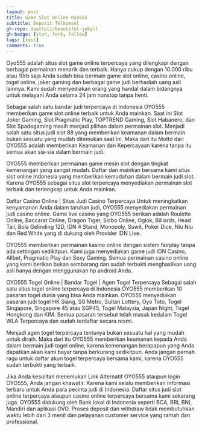 ```yaml
---
layout: post
title: Game Slot Online Oyo555
subtitle: Deposit Telkomsel
gh-repo: daattali/beautiful-jekyll
gh-badge: [star, fork, follow]
tags: [test]
comments: true
---
```


Oyo555 adalah situs slot game online terpercaya yang dilengkapi dengan berbagai permainan menarik dan terbaik. Hanya cukup dengan 10.000 ribu atau 10rb saja Anda sudah bisa bermain game slot online, casino online, togel online, joker gaming dan berbagai game judi berhadiah uang asli lainnya. Kami sudah menyediakan orang yang handal dalam bidangnya untuk melayani Anda selama 24 jam nonstop tanpa henti.

Sebagai salah satu bandar judi terpercaya di Indonesia OYO555 memberikan game slot online terbaik untuk Anda mainkan. Saat ini Slot Joker Gaming, Slot Pragmatic Play, TOPTREND Gaming, Slot Habanero, dan Slot Spadegaming masih menjadi pilihan dalam permainan slot. Menjadi salah satu situs judi slot 88 yang memberikan keamanan dalam bermain bukan sesuatu yang mudah ditemukan saat ini. Maka dari itu Motto dari OYO555 adalah memberikan Keamanan dan Kepercayaan karena tanpa itu semua akan sia-sia dalam bermain judi.

OYO555 memberikan permainan game mesin slot dengan tingkat kemenangan yang sangat mudah. Daftar dan mainkan bersama kami situs slot online Indonesia yang memberikan kemudahan dalam bermain judi slot. Karena OYO555 sebagai situs slot terpercaya menyediakan permainan slot terbaik dan terlengkap untuk Anda mainkan.

Daftar Casino Online | Situs Judi Casino Terpercaya
Untuk meningkatkan kenyamanan Anda dalam taruhan judi, OYO555 menyediakan permainan judi casino online. Game live casino yang OYO555 berikan adalah Roulette Online, Baccarat Online, Dragon Tiger, Sicbo Online, Oglok, Billiards, Head Tail, Bola Gelinding 12D, IDN 4 Stand, Monopoly, Suwit, Poker Dice, Niu Niu dan Red White yang di dukung oleh Provider IDN Live.

OYO555 memberikan permainan kasino online dengan sistem fairplay tanpa ada settingan sedikitpun. Kami juga menyediakan game judi ION Casino, Allbet, Pragmatic Play dan Sexy Gaming. Semua permainan casino online yang kami berikan bukan sembarang dan sudah terbukti menghasilkan uang asli hanya dengan menggunakan hp android Anda.

OYO555 Togel Online | Bandar Togel | Agen Togel Terpercaya
Sebagai salah satu situs togel online terpercaya di Indonesia OYO555 memberikan 10 pasaran togel dunia yang bisa Anda mainkan. OYO555 menyediakan pasaran judi togel HK Siang, SG Metro, Sultan Lottery, Oyo Toto, Togel Singapore, Singapore 45 atau SGP45, Togel Malaysia, Japan Night, Togel Hongkong dan KIM. Semua pasaran tersebut telah masuk kedalam Togel WLA Terpercaya dan sudah terdaftar secara resmi.

Menjadi agen togel terpercaya tentunya bukan sesuatu hal yang mudah untuk diraih. Maka dari itu OYO555 memberikan keamanan kepada Anda dalam bermain judi togel online, karena kemenangan berapapun yang Anda dapatkan akan kami bayar tanpa berkurang sedikitpun. Anda jangan pernah ragu untuk daftar akun togel terpercaya bersama kami, karena OYO555 sudah terbukti yang terbaik.

Jika Anda kesulitan menemukan Link Alternatif OYO555 ataupun login OYO555, Anda jangan khawatir. Karena kami selalu memberikan informasi terbaru untuk Anda para pecinta judi di Indonesia. Daftar situs judi slot online terpercaya ataupun casino online terpercaya bersama kami sekarang juga. OYO555 didukung oleh Bank lokal di Indonesia seperti BCA, BRI, BNI, Mandiri dan aplikasi OVO. Proses deposit dan withdraw tidak membutuhkan waktu lebih dari 3 menit dan pelayanan customer service yang ramah dan professional. 
